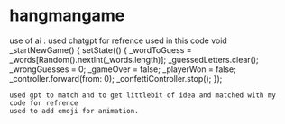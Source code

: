 # hangmangame
use of ai : used chatgpt for refrence used in this code 
void _startNewGame() {
    setState(() {
      _wordToGuess = _words[Random().nextInt(_words.length)];
      _guessedLetters.clear();
      _wrongGuesses = 0;
      _gameOver = false;
      _playerWon = false;
      _controller.forward(from: 0);
      _confettiController.stop();
    });

    used gpt to match and to get littlebit of idea and matched with my code for refrence 
    used to add emoji for animation.
